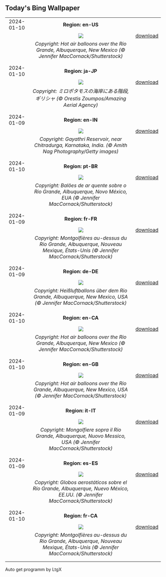 ## Today's Bing Wallpaper
|      |      |      |
| :----: | :----: | :----: |
|2024-01-10|**Region: en-US**||
||![](https://www.bing.com/th?id=OHR.BalloonDay_EN-US9019911805_UHD.jpg&pid=hp&w=1152&h=648&rs=1&c=4)| [download](https://www.bing.com/th?id=OHR.BalloonDay_EN-US9019911805_UHD.jpg)|
||*Copyright: Hot air balloons over the Rio Grande, Albuquerque, New Mexico (© Jennifer MacCornack/Shutterstock)*
||
|||
|2024-01-10|**Region: ja-JP**||
||![](https://www.bing.com/th?id=OHR.MilopotamosStairs_JA-JP2627387814_UHD.jpg&pid=hp&w=1152&h=648&rs=1&c=4)| [download](https://www.bing.com/th?id=OHR.MilopotamosStairs_JA-JP2627387814_UHD.jpg)|
||*Copyright: ミロポタモスの海岸にある階段, ギリシャ (© Orestis Zoumpos/Amazing Aerial Agency)*
||
|||
|2024-01-09|**Region: en-IN**||
||![](https://www.bing.com/th?id=OHR.GayathriReservoir_EN-IN7178721819_UHD.jpg&pid=hp&w=1152&h=648&rs=1&c=4)| [download](https://www.bing.com/th?id=OHR.GayathriReservoir_EN-IN7178721819_UHD.jpg)|
||*Copyright: Gayathri Reservoir, near Chitradurga, Karnataka, India. (© Amith Nag Photography/Getty images)*
||
|||
|2024-01-10|**Region: pt-BR**||
||![](https://www.bing.com/th?id=OHR.BalloonDay_PT-BR2020170449_UHD.jpg&pid=hp&w=1152&h=648&rs=1&c=4)| [download](https://www.bing.com/th?id=OHR.BalloonDay_PT-BR2020170449_UHD.jpg)|
||*Copyright: Balões de ar quente sobre o Rio Grande, Albuquerque, Novo México, EUA (© Jennifer MacCornack/Shutterstock)*
||
|||
|2024-01-09|**Region: fr-FR**||
||![](https://www.bing.com/th?id=OHR.BalloonDay_FR-FR1975351459_UHD.jpg&pid=hp&w=1152&h=648&rs=1&c=4)| [download](https://www.bing.com/th?id=OHR.BalloonDay_FR-FR1975351459_UHD.jpg)|
||*Copyright: Montgolfières au-dessus du Rio Grande, Albuquerque, Nouveau Mexique, États-Unis (© Jennifer MacCornack/Shutterstock)*
||
|||
|2024-01-09|**Region: de-DE**||
||![](https://www.bing.com/th?id=OHR.BalloonDay_DE-DE2164566346_UHD.jpg&pid=hp&w=1152&h=648&rs=1&c=4)| [download](https://www.bing.com/th?id=OHR.BalloonDay_DE-DE2164566346_UHD.jpg)|
||*Copyright: Heißluftballons über dem Rio Grande, Albuquerque, New Mexico, USA (© Jennifer MacCornack/Shutterstock)*
||
|||
|2024-01-10|**Region: en-CA**||
||![](https://www.bing.com/th?id=OHR.BalloonDay_EN-CA0285762156_UHD.jpg&pid=hp&w=1152&h=648&rs=1&c=4)| [download](https://www.bing.com/th?id=OHR.BalloonDay_EN-CA0285762156_UHD.jpg)|
||*Copyright: Hot air balloons over the Rio Grande, Albuquerque, New Mexico (© Jennifer MacCornack/Shutterstock)*
||
|||
|2024-01-10|**Region: en-GB**||
||![](https://www.bing.com/th?id=OHR.BalloonDay_EN-GB9560500420_UHD.jpg&pid=hp&w=1152&h=648&rs=1&c=4)| [download](https://www.bing.com/th?id=OHR.BalloonDay_EN-GB9560500420_UHD.jpg)|
||*Copyright: Hot air balloons over the Rio Grande, Albuquerque, New Mexico, USA (© Jennifer MacCornack/Shutterstock)*
||
|||
|2024-01-09|**Region: it-IT**||
||![](https://www.bing.com/th?id=OHR.BalloonDay_IT-IT9345867684_UHD.jpg&pid=hp&w=1152&h=648&rs=1&c=4)| [download](https://www.bing.com/th?id=OHR.BalloonDay_IT-IT9345867684_UHD.jpg)|
||*Copyright: Mongolfiere sopra il Rio Grande, Albuquerque, Nuovo Messico, USA (© Jennifer MacCornack/Shutterstock)*
||
|||
|2024-01-09|**Region: es-ES**||
||![](https://www.bing.com/th?id=OHR.BalloonDay_ES-ES6385510449_UHD.jpg&pid=hp&w=1152&h=648&rs=1&c=4)| [download](https://www.bing.com/th?id=OHR.BalloonDay_ES-ES6385510449_UHD.jpg)|
||*Copyright: Globos aerostáticos sobre el Río Grande, Albuquerque, Nuevo México, EE.UU. (© Jennifer MacCornack/Shutterstock)*
||
|||
|2024-01-10|**Region: fr-CA**||
||![](https://www.bing.com/th?id=OHR.BalloonDay_FR-CA0625295007_UHD.jpg&pid=hp&w=1152&h=648&rs=1&c=4)| [download](https://www.bing.com/th?id=OHR.BalloonDay_FR-CA0625295007_UHD.jpg)|
||*Copyright: Montgolfières au-dessus du Rio Grande, Albuquerque, Nouveau Mexique, États-Unis (© Jennifer MacCornack/Shutterstock)*
||
|||

Auto get programm by LtgX
